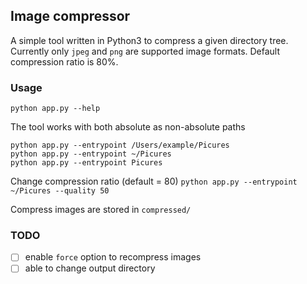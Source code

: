 ## Image compressor

A simple tool written in Python3 to compress a given directory tree. Currently only `jpeg` and `png` are supported image formats.
Default compression ratio is 80%.

### Usage

`python app.py --help`

The tool works with both absolute as non-absolute paths

`python app.py --entrypoint /Users/example/Picures`  
`python app.py --entrypoint ~/Picures`  
`python app.py --entrypoint Picures`  

Change compression ratio (default = 80)
`python app.py --entrypoint ~/Picures --quality 50`

Compress images are stored in `compressed/`

### TODO
- [ ] enable `force` option to recompress images
- [ ] able to change output directory
